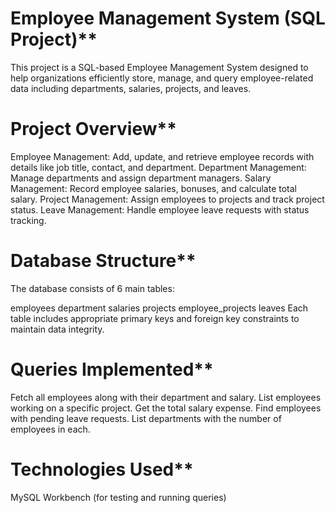 # Employee Management System (SQL Project)**
This project is a SQL-based Employee Management System designed to help organizations efficiently store, manage, and query employee-related data including departments, salaries, projects, and leaves.

# Project Overview**
Employee Management: Add, update, and retrieve employee records with details like job title, contact, and department.
Department Management: Manage departments and assign department managers.
Salary Management: Record employee salaries, bonuses, and calculate total salary.
Project Management: Assign employees to projects and track project status.
Leave Management: Handle employee leave requests with status tracking.

# Database Structure**
The database consists of 6 main tables:

employees
department
salaries
projects
employee_projects
leaves
Each table includes appropriate primary keys and foreign key constraints to maintain data integrity.

# Queries Implemented**
Fetch all employees along with their department and salary.
List employees working on a specific project.
Get the total salary expense.
Find employees with pending leave requests.
List departments with the number of employees in each.

# Technologies Used**
MySQL Workbench (for testing and running queries) 

